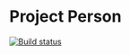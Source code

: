 # Project Person

[![Build status](https://secure.travis-ci.org/camelpunch/project-person.png)](http://travis-ci.org/camelpunch/project-person)
